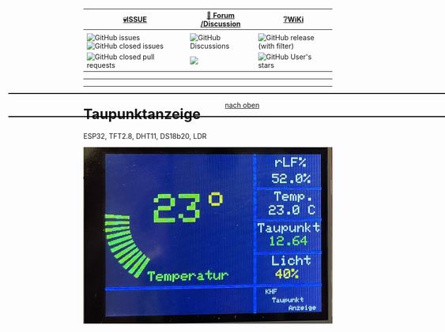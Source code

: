 <a name="oben"></a>

<div align="center">

  |[:skull:ISSUE](https://github.com/frankyhub/Taupunktanzeige/issues?q=is%3Aissue)|[:speech_balloon: Forum /Discussion](https://github.com/frankyhub/Taupunktanzeige/discussions)|[:grey_question:WiKi](https://github.com/frankyhub/Taupunktanzeige/wiki)|
|--|--|--|
| | | |
|![GitHub issues](https://img.shields.io/github/issues/frankyhub/Taupunktanzeige)![GitHub closed issues](https://img.shields.io/github/issues-closed/frankyhub/Taupunktanzeige)|![GitHub Discussions](https://img.shields.io/github/discussions/frankyhub/Taupunktanzeige)|![GitHub release (with filter)](https://img.shields.io/github/v/release/frankyhub/Taupunktanzeige)|
|![GitHub closed pull requests](https://img.shields.io/github/issues-pr-closed/finaldie/skull.svg)[](https://github.com/frankyhub/Taupunktanzeige/pulls)|[<img src="https://img.shields.io/github/license/finaldie/skull.svg">](https://github.com/frankyhub/Taupunktanzeige/blob/main/LICENSE.md)| ![GitHub User's stars](https://img.shields.io/github/stars/frankyhub)|
</div>


---

<div style="position:absolute; left:2cm; ">   
<ol class="breadcrumb" style="border-top: 2px solid black;border-bottom:2px solid black; height: 45px; width: 900px;"> <p align="center"><a href="#oben">nach oben</a></p></ol>
</div>  

---

# Taupunktanzeige
ESP32, TFT2.8, DHT11, DS18b20, LDR


![Bild](pic/Taupunktanzeige.png)

